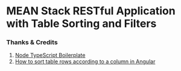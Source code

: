 # MEAN Stack RESTful Application with Table Sorting and Filters

### Thanks & Credits

1. [Node TypeScript Boilerplate](https://github.com/sidhantpanda/docker-express-typescript-boilerplate)
2. [How to sort table rows according to a column in Angular](https://medium.com/nerd-for-tech/how-to-sort-table-rows-according-column-in-angular-9-b04fdafb4140)
